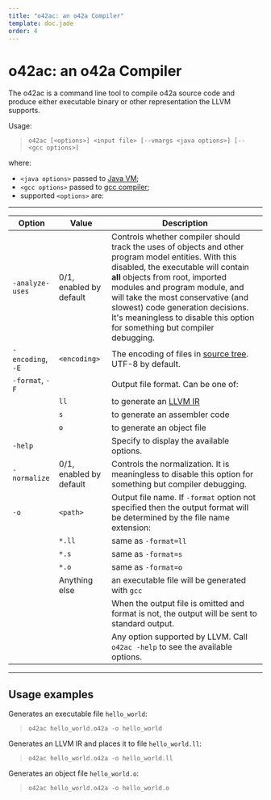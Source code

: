 ```yaml
---
title: "o42ac: an o42a Compiler"
template: doc.jade
order: 4
---
```


o42ac: an o42a Compiler
=======================
<!--
Copyright (C) 2010-2012 Ruslan Lopatin.
Permission is granted to copy, distribute and/or modify this document
under the terms of the GNU Free Documentation License, Version 1.3
or any later version published by the Free Software Foundation;
with no Invariant Sections, no Front-Cover Texts, and no Back-Cover Texts.
A copy of the license is included in the section entitled "GNU
Free Documentation License".
-->

The o42ac is a command line tool to compile o42a source code and produce either
executable binary or other representation the LLVM supports.

Usage:

> `o42ac [<options>] <input file> [--vmargs <java options>] [-- <gcc options>]`

where:

* `<java options>` passed to [Java VM][javac];
* `<gcc options>` passed to [gcc compiler][gcc]; 
* supported `<options>` are:

---------------------

| Option            | Value                   | Description
|-------------------|-------------------------|-------------
| `-analyze-uses`   | 0/1, enabled by default | Controls whether compiler should track the uses of objects and other program model entities. With this disabled, the executable will contain __all__ objects from root, imported modules and program module, and will take the most conservative (and slowest) code generation decisions. It's meaningless to disable this option for something but compiler debugging.
| `-encoding`, `-E` | `<encoding>`            | The encoding of files in [source tree](index.html). UTF-8 by default.
| `-format`, `-F`   |                         | Output file format. Can be one of:
|                   | `ll`                    | to generate an [LLVM IR][]
|                   | `s`                     | to generate an assembler code
|                   | `o`                     | to generate an object file
| `-help`           |                         | Specify to display the available options.
| `-normalize`      | 0/1, enabled by default | Controls the normalization. It is meaningless to disable this option for something but compiler debugging.
| `-o`              | `<path>`                | Output file name. If `-format` option not specified then the output format will be determined by the file name extension:
|                   | `*.ll`                  | same as `-format=ll`
|                   | `*.s`                   | same as `-format=s`
|                   | `*.o`                   | same as `-format=o`
|                   | Anything else           | an executable file will be generated with `gcc`
|                   |                         | When the output file is omitted and format is not, the output will be sent to standard output.
|                   |                         | Any option supported by LLVM. Call `o42ac -help` to see the available options.

---------------------

Usage examples
--------------

Generates an executable file `hello_world`:
> `o42ac hello_world.o42a -o hello_world`

Generates an LLVM IR and places it to file `hello_world.ll`:
> `o42ac hello_world.o42a -o hello_world.ll`

Generates an object file `hello_world.o`:
> `o42ac hello_world.o42a -o hello_world.o`


[javac]:   http://download.oracle.com/javase/6/docs/technotes/tools/solaris/javac.html
[gcc]:     http://gcc.gnu.org/onlinedocs/gcc/Invoking-GCC.html
[LLVM IR]: http://llvm.org/docs/LangRef.html